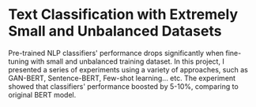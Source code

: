 #  Text Classification with Extremely Small and Unbalanced Datasets

Pre-trained NLP classifiers' performance drops significantly when fine-tuning with small and unbalanced training dataset. In this project, I presented a series of experiments using a variety of approaches, such as GAN-BERT, Sentence-BERT, Few-shot learning... etc. The experiment showed that classifiers' performance boosted by 5-10%, comparing to original BERT model.
